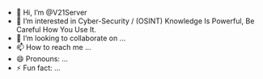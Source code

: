 - 👋 Hi, I’m @V21Server
- 👀 I’m interested in Cyber-Security / (OSINT)
Knowledge Is Powerful, Be Careful How You Use It.
- 💞️ I’m looking to collaborate on ...
- 📫 How to reach me ...
- 😄 Pronouns: ...
- ⚡ Fun fact: ...

<!---
V21Server/V21Server is a ✨ special ✨ repository because its `README.md` (this file) appears on your GitHub profile.
You can click the Preview link to take a look at your changes.
--->
